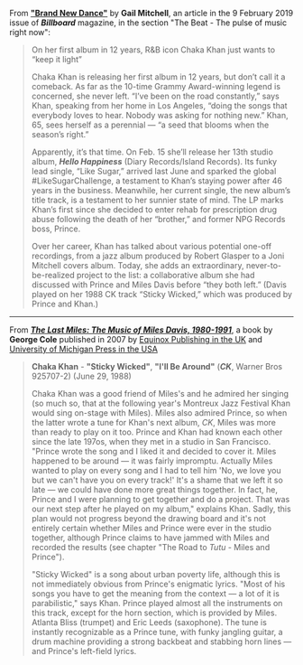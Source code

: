 
From [**"Brand New Dance"**](https://www.billboard.com/articles/news/8496614/chaka-khan-hello-happiness-interview) by **Gail Mitchell**, an article in the 9 February 2019 issue of ***Billboard*** magazine, in the section "The Beat - The pulse of music right now":

> On her first album in 12 years, R&B icon Chaka Khan just wants to “keep it light”
> 
> Chaka Khan is releasing her first album in 12 years, but don’t call it a comeback. As far as the 10-time Grammy Award-winning legend is concerned, she never left. “I’ve been on the road constantly,” says Khan, speaking from her home in Los Angeles, “doing the songs that everybody loves to hear. Nobody was asking for nothing new.” Khan, 65, sees herself as a perennial — “a seed that blooms when the season’s right.”
> 
> Apparently, it’s that time. On Feb. 15 she’ll release her 13th studio album, ***Hello Happiness*** (Diary Records/Island Records). Its funky lead single, “Like Sugar,” arrived last June and sparked the global #LikeSugarChallenge, a testament to Khan’s staying power after 46 years in the business. Meanwhile, her current single, the new album’s title track, is a testament to her sunnier state of mind. The LP marks Khan’s first since she decided to enter rehab for prescription drug abuse following the death of her “brother,” and former NPG Records boss, Prince.
> 
> Over her career, Khan has talked about various potential one-off recordings, from a jazz album produced by Robert Glasper to a Joni Mitchell covers album. Today, she adds an extraordinary, never-to-be-realized project to the list: a collaborative album she had discussed with Prince and Miles Davis before “they both left.” (Davis played on her 1988 CK track “Sticky Wicked,” which was produced by Prince and Khan.)

-------------

From [***The Last Miles: The Music of Miles Davis, 1980-1991***](http://www.thelastmiles.com/), a book by **George Cole** published in 2007 by [Equinox Publishing in the UK](https://www.equinoxpub.com/home/last-miles/) and [University of Michigan Press in the USA](https://www.press.umich.edu/297190)

> **Chaka Khan** - **"Sticky Wicked"**, **"I'll Be Around"** (***CK***, Warner Bros 925707-2) (June 29, 1988) 
> 
> Chaka Khan was a good friend of Miles's and he admired her singing (so much so, that at the following year's Montreux Jazz Festival Khan would sing on-stage with Miles). Miles also admired Prince, so when the latter wrote a tune for Khan's next album, *CK*, Miles was more than ready to play on it too. Prince and Khan had known each other since the late 197os, when they met in a studio in San Francisco. "Prince wrote the song and I liked it and decided to cover it. Miles happened to be around — it was fairly impromptu. Actually Miles wanted to play on every song and I had to tell him 'No, we love you but we can't have you on every track!' It's a shame that we left it so late — we could have done more great things together. In fact, he, Prince and I were planning to get together and do a project. That was our next step after he played on my album," explains Khan. Sadly, this plan would not progress beyond the drawing board and it's not entirely certain whether Miles and Prince were ever in the studio together, although Prince claims to have jammed with Miles and recorded the results (see chapter "The Road to *Tutu* - Miles and Prince"). 
> 
> "Sticky Wicked" is a song about urban poverty life, although this is not immediately obvious from Prince's enigmatic lyrics. "Most of his songs you have to get the meaning from the context — a lot of it is parabilistic," says Khan. Prince played almost all the instruments on this track, except for the horn section, which is provided by Miles. Atlanta Bliss (trumpet) and Eric Leeds (saxophone). The tune is instantly recognizable as a Prince tune, with funky jangling guitar, a drum machine providing a strong backbeat and stabbing horn lines — and Prince's left-field lyrics. 
